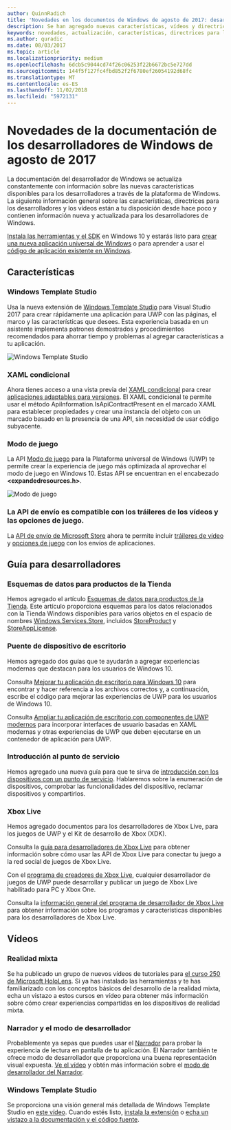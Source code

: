 ```yaml
---
author: QuinnRadich
title: 'Novedades en los documentos de Windows de agosto de 2017: desarrollar aplicaciones para UWP'
description: Se han agregado nuevas características, vídeos y directrices para los desarrolladores a la documentación de agosto de 2017 para los desarrolladores de Windows 10.
keywords: novedades, actualización, características, directrices para los desarrolladores, Windows 10, 1708
ms.author: quradic
ms.date: 08/03/2017
ms.topic: article
ms.localizationpriority: medium
ms.openlocfilehash: 6dcb5c9044cd74f26c06253f22b6672bc5e727dd
ms.sourcegitcommit: 144f5f127fc4fbd852f2f6780ef26054192d68fc
ms.translationtype: MT
ms.contentlocale: es-ES
ms.lasthandoff: 11/02/2018
ms.locfileid: "5972131"
---
```

# <a name="whats-new-in-the-windows-developer-docs-in-august-2017"></a>Novedades de la documentación de los desarrolladores de Windows de agosto de 2017

La documentación del desarrollador de Windows se actualiza constantemente con información sobre las nuevas características disponibles para los desarrolladores a través de la plataforma de Windows. La siguiente información general sobre las características, directrices para los desarrolladores y los vídeos están a tu disposición desde hace poco y contienen información nueva y actualizada para los desarrolladores de Windows.

[Instala las herramientas y el SDK](http://go.microsoft.com/fwlink/?LinkId=821431) en Windows 10 y estarás listo para [crear una nueva aplicación universal de Windows](../get-started/your-first-app.md) o para aprender a usar el [código de aplicación existente en Windows](../porting/index.md).

## <a name="features"></a>Características

### <a name="windows-template-studio"></a>Windows Template Studio

Usa la nueva extensión de [Windows Template Studio](https://aka.ms/wtsinstall) para Visual Studio 2017 para crear rápidamente una aplicación para UWP con las páginas, el marco y las características que desees. Esta experiencia basada en un asistente implementa patrones demostrados y procedimientos recomendados para ahorrar tiempo y problemas al agregar características a tu aplicación.

![Windows Template Studio](images/template-studio.png)

### <a name="conditional-xaml"></a>XAML condicional

Ahora tienes acceso a una vista previa del [XAML condicional](../debug-test-perf/conditional-xaml.md) para crear [aplicaciones adaptables para versiones](../debug-test-perf/version-adaptive-apps.md). El XAML condicional te permite usar el método ApiInformation.IsApiContractPresent en el marcado XAML para establecer propiedades y crear una instancia del objeto con un marcado basado en la presencia de una API, sin necesidad de usar código subyacente.

### <a name="game-mode"></a>Modo de juego

La API [Modo de juego](https://msdn.microsoft.com/library/windows/desktop/mt808808) para la Plataforma universal de Windows (UWP) te permite crear la experiencia de juego más optimizada al aprovechar el modo de juego en Windows 10. Estas API se encuentran en el encabezado **&lt;expandedresources.h&gt;**.

![Modo de juego](images/game-mode.png)

### <a name="submission-api-supports-video-trailers-and-gaming-options"></a>La API de envío es compatible con los tráileres de los vídeos y las opciones de juego.

La [API de envío de Microsoft Store](../monetize/create-and-manage-submissions-using-windows-store-services.md) ahora te permite incluir [tráileres de vídeo](../monetize/manage-app-submissions.md#trailer-object) y [opciones de juego](../monetize/manage-app-submissions.md#gaming-options-object) con los envíos de aplicaciones.


## <a name="developer-guidance"></a>Guía para desarrolladores

### <a name="data-schemas-for-store-products"></a>Esquemas de datos para productos de la Tienda

Hemos agregado el artículo [Esquemas de datos para productos de la Tienda](../monetize/data-schemas-for-store-products.md). Este artículo proporciona esquemas para los datos relacionados con la Tienda Windows disponibles para varios objetos en el espacio de nombres [Windows.Services.Store](https://msdn.microsoft.com/library/windows/apps/windows.services.store.aspx), incluidos [StoreProduct](https://docs.microsoft.com/uwp/api/windows.services.store.storeproduct) y [StoreAppLicense](https://docs.microsoft.com/uwp/api/windows.services.store.storeapplicense).

### <a name="desktop-bridge"></a>Puente de dispositivo de escritorio

Hemos agregado dos guías que te ayudarán a agregar experiencias modernas que destacan para los usuarios de Windows 10.

Consulta [Mejorar tu aplicación de escritorio para Windows 10](https://docs.microsoft.com/windows/uwp/porting/desktop-to-uwp-enhance) para encontrar y hacer referencia a los archivos correctos y, a continuación, escribe el código para mejorar las experiencias de UWP para los usuarios de Windows 10.  

Consulta [Ampliar tu aplicación de escritorio con componentes de UWP modernos](https://docs.microsoft.com/windows/uwp/porting/desktop-to-uwp-extend) para incorporar interfaces de usuario basadas en XAML modernas y otras experiencias de UWP que deben ejecutarse en un contenedor de aplicación para UWP.

### <a name="getting-started-with-point-of-service"></a>Introducción al punto de servicio

Hemos agregado una nueva guía para que te sirva de [introducción con los dispositivos con un punto de servicio](https://docs.microsoft.com/en-us/windows/uwp/devices-sensors/pos-get-started). Hablaremos sobre la enumeración de dispositivos, comprobar las funcionalidades del dispositivo, reclamar dispositivos y compartirlos. 

### <a name="xbox-live"></a>Xbox Live

Hemos agregado documentos para los desarrolladores de Xbox Live, para los juegos de UWP y el Kit de desarrollo de Xbox (XDK).

Consulta la [guía para desarrolladores de Xbox Live](https://docs.microsoft.com/en-us/windows/uwp/xbox-live/) para obtener información sobre cómo usar las API de Xbox Live para conectar tu juego a la red social de juegos de Xbox Live.

Con el [programa de creadores de Xbox Live](https://docs.microsoft.com/en-us/windows/uwp/xbox-live/get-started-with-creators/get-started-with-xbox-live-creators), cualquier desarrollador de juegos de UWP puede desarrollar y publicar un juego de Xbox Live habilitado para PC y Xbox One.

Consulta la [información general del programa de desarrollador de Xbox Live](https://docs.microsoft.com/en-us/windows/uwp/xbox-live/developer-program-overview) para obtener información sobre los programas y características disponibles para los desarrolladores de Xbox Live.

## <a name="videos"></a>Vídeos

### <a name="mixed-reality"></a>Realidad mixta

Se ha publicado un grupo de nuevos vídeos de tutoriales para [el curso 250 de Microsoft HoloLens](https://developer.microsoft.com/en-us/windows/mixed-reality/mixed_reality_250). Si ya has instalado las herramientas y te has familiarizado con los conceptos básicos del desarrollo de la realidad mixta, echa un vistazo a estos cursos en vídeo para obtener más información sobre cómo crear experiencias compartidas en los dispositivos de realidad mixta.

### <a name="narrator-and-dev-mode"></a>Narrador y el modo de desarrollador

Probablemente ya sepas que puedes usar el [Narrador](https://support.microsoft.com/help/22798/windows-10-narrator-get-started) para probar la experiencia de lectura en pantalla de tu aplicación. El Narrador también te ofrece modo de desarrollador que proporciona una buena representación visual expuesta. [Ve el vídeo](https://channel9.msdn.com/Blogs/One-Dev-Minute/Using-Narrator-and-Dev-Mode) y obtén más información sobre el [modo de desarrollador del Narrador](https://channel9.msdn.com/Blogs/One-Dev-Minute/Using-Narrator-and-Dev-Mode).

### <a name="windows-template-studio"></a>Windows Template Studio

Se proporciona una visión general más detallada de Windows Template Studio en [este vídeo](https://channel9.msdn.com/Blogs/One-Dev-Minute/Getting-Started-with-Windows-Template-Studio). Cuando estés listo, [instala la extensión](https://aka.ms/wtsinstall) o [echa un vistazo a la documentación y el código fuente](https://aka.ms/wtsinstall).
